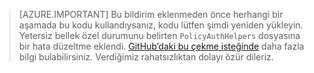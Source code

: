 > [AZURE.IMPORTANT]
    Bu bildirim eklenmeden önce herhangi bir aşamada bu kodu kullandıysanız, kodu lütfen şimdi yeniden yükleyin.  Yetersiz bellek özel durumunu belirten `PolicyAuthHelpers` dosyasına bir hata düzeltme eklendi.  [GitHub’daki bu çekme isteğinde](https://github.com/AzureADQuickStarts/B2C-WebApp-OpenIdConnect-DotNet/pull/4) daha fazla bilgi bulabilirsiniz. Verdiğimiz rahatsızlıktan dolayı özür dileriz.


<!--HONumber=Jun16_HO2-->


